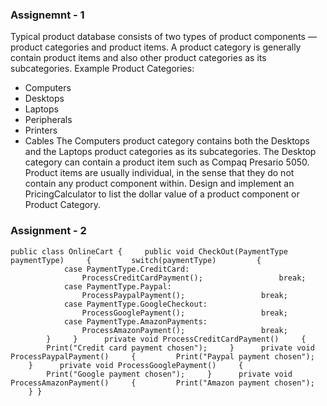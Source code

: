  ### Assignemnt - 1
Typical product database consists of two types of product components — product categories and product items. 
A product category is generally  contain product items and also other product categories as its subcategories. Example Product Categories: 
- Computers
- Desktops
- Laptops
- Peripherals 
- Printers
- Cables 
The Computers product category contains both the Desktops and the Laptops product categories as its subcategories. The Desktop category can contain a product item such as Compaq Presario 5050. Product items are usually individual, in the sense that they do not contain any product component within. 
Design and implement an PricingCalculator  to list the dollar value of a product component or Product Category.


### Assignment - 2
```
public class OnlineCart {     public void CheckOut(PaymentType paymentType)     {         switch(paymentType)         {             case PaymentType.CreditCard:                 ProcessCreditCardPayment();                 break;             case PaymentType.Paypal:                 ProcessPaypalPayment();                 break;             case PaymentType.GoogleCheckout:                 ProcessGooglePayment();                 break;             case PaymentType.AmazonPayments:                 ProcessAmazonPayment();                 break;         }     }      private void ProcessCreditCardPayment()     {         Print("Credit card payment chosen");     }      private void ProcessPaypalPayment()     {         Print("Paypal payment chosen");     }      private void ProcessGooglePayment()     {         Print("Google payment chosen");     }      private void ProcessAmazonPayment()     {         Print("Amazon payment chosen");     } }

```
